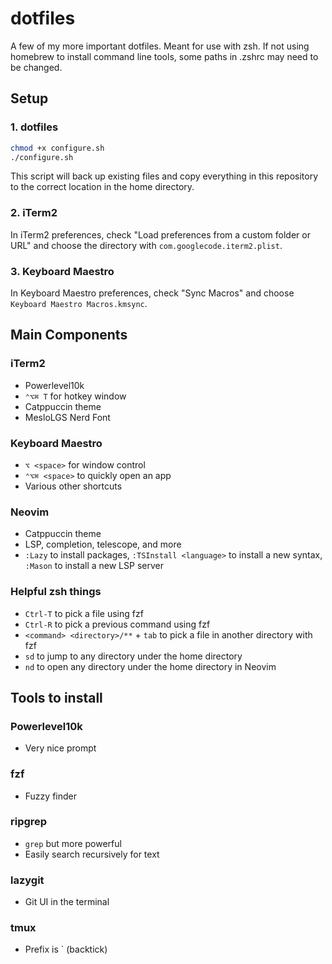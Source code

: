 # dotfiles

A few of my more important dotfiles. Meant for use with zsh. If not using homebrew to install command line tools, some paths in .zshrc may need to be changed.

## Setup
### 1. dotfiles
```bash
chmod +x configure.sh
./configure.sh
```
This script will back up existing files and copy everything in this repository to the correct location in the home directory.

### 2. iTerm2
In iTerm2 preferences, check "Load preferences from a custom folder or URL" and choose the directory with `com.googlecode.iterm2.plist`.

### 3. Keyboard Maestro
In Keyboard Maestro preferences, check "Sync Macros" and choose `Keyboard Maestro Macros.kmsync`.


## Main Components
### iTerm2
- Powerlevel10k
- `⌃⌥⌘ T` for hotkey window
- Catppuccin theme
- MesloLGS Nerd Font

### Keyboard Maestro
- `⌥ <space>` for window control
- `⌃⌥⌘ <space>` to quickly open an app
- Various other shortcuts

### Neovim
- Catppuccin theme
- LSP, completion, telescope, and more
- `:Lazy` to install packages, `:TSInstall <language>` to install a new syntax, `:Mason` to install a new LSP server

### Helpful zsh things
- `Ctrl-T` to pick a file using fzf
- `Ctrl-R` to pick a previous command using fzf
- `<command> <directory>/**` + `tab` to pick a file in another directory with fzf
- `sd` to jump to any directory under the home directory
- `nd` to open any directory under the home directory in Neovim


## Tools to install
### Powerlevel10k
- Very nice prompt

### fzf
- Fuzzy finder

### ripgrep
- `grep` but more powerful
- Easily search recursively for text

### lazygit
- Git UI in the terminal

### tmux
- Prefix is \` (backtick)

